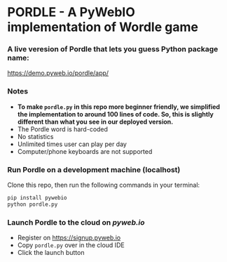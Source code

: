 # PORDLE - A PyWebIO implementation of Wordle game

### A live veresion of Pordle that lets you guess Python package name:
https://demo.pyweb.io/pordle/app/


### Notes
- **To make `pordle.py` in this repo more beginner friendly, we simplified the implementation to around 100 lines of code. So, this is slightly different than what you see in our deployed version.**
 - The Pordle word is hard-coded
 - No statistics
 - Unlimited times user can play per day
 - Computer/phone keyboards are not supported

### Run Pordle on a development machine (localhost)
Clone this repo, then run the following commands in your terminal:
```bash
pip install pywebio
python pordle.py
```

### Launch Pordle to the cloud on *pyweb.io*
- Register on https://signup.pyweb.io
- Copy `pordle.py` over in the cloud IDE
- Click the launch button
